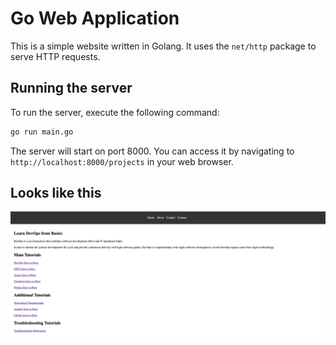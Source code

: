# Go Web Application

This is a simple website written in Golang. It uses the `net/http` package to serve HTTP requests.

## Running the server

To run the server, execute the following command:

```bash
go run main.go
```

The server will start on port 8000. You can access it by navigating to `http://localhost:8000/projects` in your web browser.

## Looks like this

![Website](static/images/golang-website.png)


